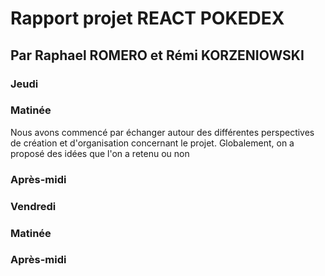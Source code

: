 # Rapport projet REACT POKEDEX
## Par Raphael ROMERO et Rémi KORZENIOWSKI
### Jeudi
### Matinée
Nous avons commencé par échanger autour des différentes perspectives de création et d'organisation concernant le projet. Globalement, on a proposé des idées que l'on a retenu ou non 
### Après-midi
### Vendredi
### Matinée
### Après-midi